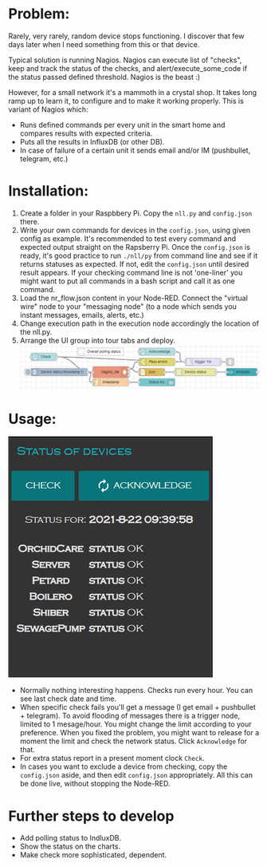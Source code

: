 # Problem:
Rarely, very rarely, random device stops functioning. I discover that few days later when I need something from this or that device.

Typical solution is running Nagios. Nagios can execute list of "checks", keep and track the status of the checks, and alert/execute_some_code if the status passed defined threshold. Nagios is the beast :)

However, for a small network it's a mammoth in a crystal shop. It takes long ramp up to learn it, to configure and to make it working properly.
This is variant of Nagios which:

* Runs defined commands per every unit in the smart home and compares results with expected criteria.
* Puts all the results in InfluxDB (or other DB).
* In case of failure of a certain unit it sends email and/or IM (pushbullet, telegram, etc.)

# Installation:
1. Create a folder in your Raspbbery Pi. Copy the `nll.py` and `config.json` there.
2. Write your own commands for devices in the `config.json`, using given config as example. It's recommended to test every command and expected output straight on the Rapsberry Pi. Once the  `config.json` is ready, it's good practice to run `./nll/py` from command line and see if it returns statuses as expected. If not, edit the  `config.json` until desired result appears. If your checking command line is not 'one-liner' you might want to put all commands in a bash script and call it as one command.
3. Load the nr_flow.json content in your Node-RED. Connect the "virtual wire" node to your "messaging node" (to a node which sends you instant messages, emails, alerts, etc.)
4. Change execution path in the execution node accordingly the location of the nll.py.
5. Arrange the UI group into tour tabs and deploy.
![Node-RED flow](nr_flow.png "Node-RED flow")



# Usage:

![Node-RED UI](webui.png "Node-RED UI")
- Normally nothing interesting happens. Checks run every hour. You can see last check date and time.
- When specific check fails you'll get a message (I get email + pushbullet + telegram). To avoid flooding of messages there is a trigger node, limited to 1 mesage/hour. You might change the limit according to your preference. When you fixed the problem, you might want to release for a moment the limit and check the network status. Click `Acknowledge` for that.
- For extra status report in a present moment clock `Check`.
- In cases you want to exclude a device from checking, copy the `config.json` aside, and then edit  `config.json` appropriately. All this can be done live, without stopping the Node-RED.

# Further steps to develop
- Add polling status to IndluxDB.
- Show the status on the charts.
- Make check more sophisticated, dependent.
